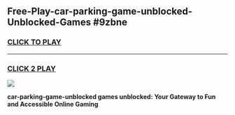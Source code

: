 
## Free-Play-car-parking-game-unblocked-Unblocked-Games #9zbne
<h3>
<a href="https://news.freeplayer.one?title=car-parking-game-unblocked&ref=8M">CLICK TO PLAY</a></h3>
<hr>

<h3>
<a href="https://news.freeplayer.one?title=car-parking-game-unblocked&ref=8M">CLICK 2 PLAY</a>
  
</h3>

<a href="https://news.freeplayer.one?title=car-parking-game-unblocked&ref=8M"><img src="https://clearcache.store/games.png"></a>


**car-parking-game-unblocked games unblocked: Your Gateway to Fun and Accessible Online Gaming**

